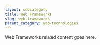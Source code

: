 ```yaml
---
layout: subcategory
title: Web Frameworks
slug: web-frameworks
parent_category: web-technologies
---
```


Web Frameworks related content goes here.
